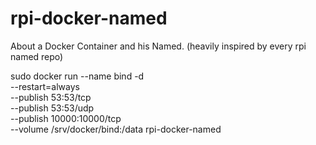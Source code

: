 # rpi-docker-named
About a Docker Container and his Named.
(heavily inspired by every rpi named repo)

sudo docker run --name bind -d \
                --restart=always \
                --publish 53:53/tcp \
                --publish 53:53/udp \
                --publish 10000:10000/tcp \
                --volume /srv/docker/bind:/data rpi-docker-named
